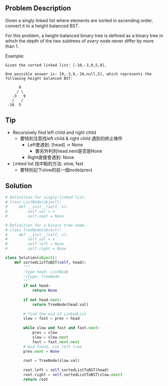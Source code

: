 Problem Description
-------------------

Given a singly linked list where elements are sorted in ascending order, convert it to a height balanced BST.

For this problem, a height-balanced binary tree is defined as a binary tree in which the depth of the two subtrees of *every* node never differ by more than 1.

Example:

    Given the sorted linked list: [-10,-3,0,5,9],

    One possible answer is: [0,-3,9,-10,null,5], which represents the following height balanced BST:

          0
         / \
       -3   9
       /   /
     -10  5

Tip
---

* Recursively find left child and right child
  * 要特別注意找left child & right child 遇到的終止條件
    * Left會遇到: [head] -\> None
      * 要另外判別head.next是否是None
    * Right直接會遇到: None
* Linked list 找中點的方法: slow, fast
  * 要特別記下slow的前一個node(prev)

Solution
--------

```python
# Definition for singly-linked list.
# class ListNode(object):
#     def __init__(self, x):
#         self.val = x
#         self.next = None

# Definition for a binary tree node.
# class TreeNode(object):
#     def __init__(self, x):
#         self.val = x
#         self.left = None
#         self.right = None

class Solution(object):
    def sortedListToBST(self, head):
        """
        :type head: ListNode
        :rtype: TreeNode
        """
        if not head:
            return None
        
        if not head.next:
            return TreeNode(head.val)
        
        # find the mid of LinkedList
        slow = fast = prev = head
        
        while slow and fast and fast.next:
            prev = slow
            slow = slow.next
            fast = fast.next.next
        # mid found, cut left tree
        prev.next = None
        
        root = TreeNode(slow.val)
        
        root.left = self.sortedListToBST(head)
        root.right = self.sortedListToBST(slow.next)
        return root
```